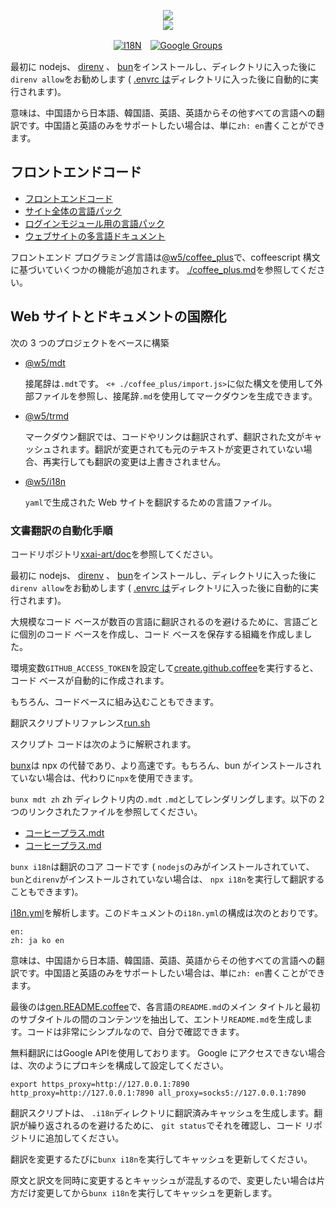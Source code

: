 <p align="center"><a href="https://xxai.art"><img src="https://cdn.jsdelivr.net/gh/xxai-art/doc/logo.svg"/></a><br/><a href="https://xxai.art"><img src="https://cdn.jsdelivr.net/gh/xxai-art/doc/xxai.svg"/></a></p><p align="center"><a href="https://github.com/xxai-art/doc#readme"><img alt="I18N" src="https://cdn.jsdelivr.net/gh/wactax/img/t.svg"/></a>　<a href="https://groups.google.com/u/0/g/xxai-art"><img alt="Google Groups" src="https://cdn.jsdelivr.net/gh/wactax/img/g-groups.svg"/></a></p>

最初に nodejs、 [direnv](https://direnv.net) 、 [bun](https://github.com/oven-sh/bun)をインストールし、ディレクトリに入った後に`direnv allow`をお勧めします ( [.envrc は](https://github.com/xxai-art/doc/blob/main/.envrc)ディレクトリに入った後に自動的に実行されます)。

意味は、中国語から日本語、韓国語、英語、英語からその他すべての言語への翻訳です。中国語と英語のみをサポートしたい場合は、単に`zh: en`書くことができます。

## フロントエンドコード

* [フロントエンドコード](https://github.com/xxai-art/web)
* [サイト全体の言語パック](https://github.com/xxai-art/web/tree/main/i18n)
* [ログインモジュール用の言語パック](https://github.com/wacpkg/user/tree/main/ui.i18n)
* [ウェブサイトの多言語ドキュメント](https://github.com/xxai-doc)

フロントエンド プログラミング言語は[@w5/coffee_plus](http://npmjs.com/@w5/coffee_plus)で、coffeescript 構文に基づいていくつかの機能が追加されます。 [./coffee_plus.md](./coffee_plus.md)を参照してください。

## Web サイトとドキュメントの国際化

次の 3 つのプロジェクトをベースに構築

* [@w5/mdt](https://www.npmjs.com/package/@w5/mdt)

  接尾辞は`.mdt`です。 `<+ ./coffee_plus/import.js>`に似た構文を使用して外部ファイルを参照し、接尾辞`.md`を使用してマークダウンを生成できます。

* [@w5/trmd](https://www.npmjs.com/package/@w5/trmd)

  マークダウン翻訳では、コードやリンクは翻訳されず、翻訳された文がキャッシュされます。翻訳が変更されても元のテキストが変更されていない場合、再実行しても翻訳の変更は上書きされません。

* [@w5/i18n](https://www.npmjs.com/package/@w5/i18n)

  `yaml`で生成された Web サイトを翻訳するための言語ファイル。

### 文書翻訳の自動化手順

コードリポジトリ[xxai-art/doc](https://github.com/xxai-art/doc)を参照してください。

最初に nodejs、 [direnv](https://direnv.net) 、 [bun](https://github.com/oven-sh/bun)をインストールし、ディレクトリに入った後に`direnv allow`をお勧めします ( [.envrc は](https://github.com/xxai-art/doc/blob/main/.envrc)ディレクトリに入った後に自動的に実行されます)。

大規模なコード ベースが数百の言語に翻訳されるのを避けるために、言語ごとに個別のコード ベースを作成し、コード ベースを保存する組織を作成しました。

環境変数`GITHUB_ACCESS_TOKEN`を設定して[create.github.coffee](https://github.com/xxai-art/doc/blob/main/create.github.coffee)を実行すると、コード ベースが自動的に作成されます。

もちろん、コードベースに組み込むこともできます。

翻訳スクリプトリファレンス[run.sh](https://github.com/xxai-art/doc/blob/main/run.sh)

スクリプト コードは次のように解釈されます。

[bunx](https://bun.sh/docs/cli/bunx)は npx の代替であり、より高速です。もちろん、bun がインストールされていない場合は、代わりに`npx`を使用できます。

`bunx mdt zh` zh ディレクトリ内の`.mdt` `.md`としてレンダリングします。以下の 2 つのリンクされたファイルを参照してください。

* [コーヒープラス.mdt](https://github.com/xxai-doc/zh/blob/main/coffee_plus.mdt)
* [コーヒープラス.md](https://github.com/xxai-doc/zh/blob/main/coffee_plus.md)

`bunx i18n`は翻訳のコア コードです ( `nodejs`のみがインストールされていて、 `bun`と`direnv`がインストールされていない場合は、 `npx i18n`を実行して翻訳することもできます)。

[i18n.yml](https://github.com/xxai-art/doc/blob/main/i18n.yml)を解析します。このドキュメントの`i18n.yml`の構成は次のとおりです。

```
en:
zh: ja ko en
```

意味は、中国語から日本語、韓国語、英語、英語からその他すべての言語への翻訳です。中国語と英語のみをサポートしたい場合は、単に`zh: en`書くことができます。

最後のは[gen.README.coffee](https://github.com/xxai-art/doc/blob/main/gen.README.coffee)で、各言語の`README.md`のメイン タイトルと最初のサブタイトルの間のコンテンツを抽出して、エントリ`README.md`を生成します。コードは非常にシンプルなので、自分で確認できます。

無料翻訳にはGoogle APIを使用しております。 Google にアクセスできない場合は、次のようにプロキシを構成して設定してください。

```
export https_proxy=http://127.0.0.1:7890 http_proxy=http://127.0.0.1:7890 all_proxy=socks5://127.0.0.1:7890
```

翻訳スクリプトは、 `.i18n`ディレクトリに翻訳済みキャッシュを生成します。翻訳が繰り返されるのを避けるために、 `git status`でそれを確認し、コード リポジトリに追加してください。

翻訳を変更するたびに`bunx i18n`を実行してキャッシュを更新してください。

原文と訳文を同時に変更するとキャッシュが混乱するので、変更したい場合は片方だけ変更してから`bunx i18n`を実行してキャッシュを更新します。
